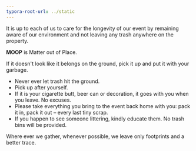 ```yaml
---
typora-root-url: ../static
---
```


It is up to each of us to care for the longevity of our event by remaining aware of our environment and not leaving any trash anywhere on the property.	 

**MOOP** is Matter out of Place.

If it doesn't look like it belongs on the ground, pick it up and put it with your garbage.

- Never ever let trash hit the ground. 
- Pick up after yourself.
- If it is your cigarette butt, beer can or decoration, it goes with you when you leave. No excuses.
- Please take everything you bring to the event back home with you: pack it in, pack it out – every last tiny scrap.
- If you happen to see someone littering, kindly educate them.  No trash bins will be provided.



Where ever we gather, whenever possible, we leave only footprints and a better trace. 

